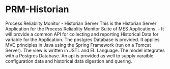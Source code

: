 # PRM-Historian
Process Reliablity Monitor - Historian Server
This is the Historian Server Application for the Process Reliablity Monitor Suite of MES Applications. -
It will provide a common API for collecting and reporting Historical Data for variable for the Application.
The postgres Database is provided.
It applies MVC principles in Java using the Spring Framework (run on a Tomcat Server). The view is written in 
JSTL and EL Language. The model integrates with a Postgres Database.
An api is provided as well to supply varaible configuration data and historical data digestion and quering.
